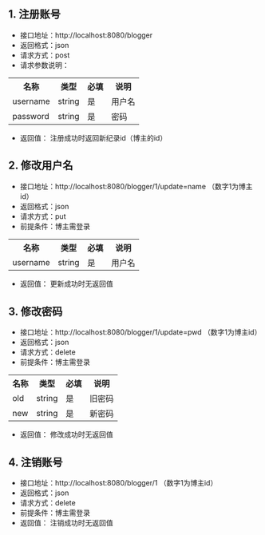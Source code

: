 
## 1. 注册账号
- 接口地址：http://localhost:8080/blogger
- 返回格式：json
- 请求方式：post
- 请求参数说明：
<table>
<tr>
<th>名称</th>
<th>类型</th>
<th>必填</th>
<th>说明</th>
</tr>
<tr>
<td>username</td>
<td>string</td>
<td>是</td>
<td>用户名</td>
</tr>
<tr>
<td>password</td>
<td>string</td>
<td>是</td>
<td>密码</td>
</tr>
</table>

- 返回值：
注册成功时返回新纪录id（博主的id）

## 2. 修改用户名
- 接口地址：http://localhost:8080/blogger/1/update=name （数字1为博主id）
- 返回格式：json
- 请求方式：put
- 前提条件：博主需登录
<table>
<tr>
<th>名称</th>
<th>类型</th>
<th>必填</th>
<th>说明</th>
</tr>
<tr>
<td>username</td>
<td>string</td>
<td>是</td>
<td>用户名</td>
</tr>
<tr>
</table>

- 返回值：
更新成功时无返回值

## 3. 修改密码
- 接口地址：http://localhost:8080/blogger/1/update=pwd （数字1为博主id）
- 返回格式：json
- 请求方式：delete
- 前提条件：博主需登录
<table>
<tr>
<th>名称</th>
<th>类型</th>
<th>必填</th>
<th>说明</th>
</tr>
<tr>
<td>old</td>
<td>string</td>
<td>是</td>
<td>旧密码</td>
</tr>
<tr>
<tr>
<td>new</td>
<td>string</td>
<td>是</td>
<td>新密码</td>
</tr>
<tr>
</table>

- 返回值：
修改成功时无返回值

## 4. 注销账号
- 接口地址：http://localhost:8080/blogger/1 （数字1为博主id）
- 返回格式：json
- 请求方式：delete
- 前提条件：博主需登录
- 返回值：
注销成功时无返回值